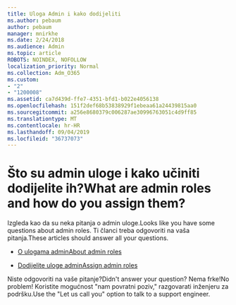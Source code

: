 ```yaml
---
title: Uloga Admin i kako dodijeliti
ms.author: pebaum
author: pebaum
manager: mnirkhe
ms.date: 2/24/2018
ms.audience: Admin
ms.topic: article
ROBOTS: NOINDEX, NOFOLLOW
localization_priority: Normal
ms.collection: Adm_O365
ms.custom:
- "2"
- "1200008"
ms.assetid: ca7d439d-ffe7-4351-bfd1-b022e4056138
ms.openlocfilehash: 151f2def68b53838929f1ebeaa61a24439815aa0
ms.sourcegitcommit: a256e8680379c006287ae30996763051c4d9ff85
ms.translationtype: MT
ms.contentlocale: hr-HR
ms.lasthandoff: 09/04/2019
ms.locfileid: "36737073"
---
```

# <a name="what-are-admin-roles-and-how-do-you-assign-them"></a><span data-ttu-id="bcfe5-102">Što su admin uloge i kako učiniti dodijelite ih?</span><span class="sxs-lookup"><span data-stu-id="bcfe5-102">What are admin roles and how do you assign them?</span></span>

<span data-ttu-id="bcfe5-103">Izgleda kao da su neka pitanja o admin uloge.</span><span class="sxs-lookup"><span data-stu-id="bcfe5-103">Looks like you have some questions about admin roles.</span></span> <span data-ttu-id="bcfe5-104">Ti članci treba odgovoriti na vaša pitanja.</span><span class="sxs-lookup"><span data-stu-id="bcfe5-104">These articles should answer all your questions.</span></span>
  
- [<span data-ttu-id="bcfe5-105">O ulogama admin</span><span class="sxs-lookup"><span data-stu-id="bcfe5-105">About admin roles</span></span>](https://docs.microsoft.com/office365/admin/add-users/about-admin-roles)

- [<span data-ttu-id="bcfe5-106">Dodijelite uloge admin</span><span class="sxs-lookup"><span data-stu-id="bcfe5-106">Assign admin roles</span></span>](https://docs.microsoft.com/office365/admin/add-users/assign-admin-roles)

<span data-ttu-id="bcfe5-107">Niste odgovoriti na vaše pitanje?</span><span class="sxs-lookup"><span data-stu-id="bcfe5-107">Didn't answer your question?</span></span> <span data-ttu-id="bcfe5-108">Nema frke!</span><span class="sxs-lookup"><span data-stu-id="bcfe5-108">No problem!</span></span> <span data-ttu-id="bcfe5-109">Koristite mogućnost "nam povratni poziv," razgovarati inženjeru za podršku.</span><span class="sxs-lookup"><span data-stu-id="bcfe5-109">Use the "Let us call you" option to talk to a support engineer.</span></span>
  